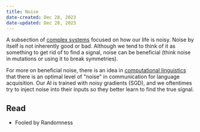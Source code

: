 ```yaml
---
title: Noise
date-created: Dec 28, 2023
date-updated: Dec 28, 2023
---
```


A subsection of [complex systems](complex-systems) focused on how our life is noisy. Noise by itself is not inherently good or bad. Although we tend to think of it as something to get rid of to find a signal, noise can be beneficial (think noise in mutations or using it to break symmetries).

For more on beneficial noise, there is an idea in [computational linguistics](comp-linguistics) that there is an optimal level of "noise" in communication for language acquisition. Our AI is trained with noisy gradients (SGD), and we oftentimes try to inject noise into their inputs so they better learn to find the true signal.

## Read

- Fooled by Randomness